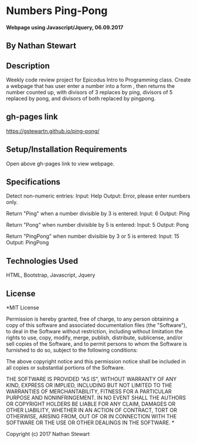 # Numbers Ping-Pong

#### Webpage using Javascript/Jquery, 06.09.2017

## By Nathan Stewart

## Description

Weekly code review project for Epicodus Intro to Programming class. Create a webpage that has user enter a number into a form , then returns the number counted up, with divisors of 3 replaces by ping, divisors of 5 replaced by pong, and divisors of both replaced by pingpong.

## gh-pages link

https://gstewartn.github.io/ping-pong/

## Setup/Installation Requirements

Open above gh-pages link to view webpage.

## Specifications

Detect non-numeric entries:
  Input: Help
  Output: Error, please enter numbers only.

Return "Ping" when a number divisible by 3 is entered:
  Input: 6
  Output: Ping

Return "Pong" when number divisible by 5 is entered:
  Input: 5
  Output: Pong

Return "PingPong" when number divisible by 3 or 5 is entered:
  Input: 15
  Output: PingPong

## Technologies Used

HTML, Bootstrap, Javascript, Jquery

## License

*MIT License

Permission is hereby granted, free of charge, to any person obtaining a copy of this software and associated documentation files (the "Software"), to deal in the Software without restriction, including without limitation the rights to use, copy, modify, merge, publish, distribute, sublicense, and/or sell copies of the Software, and to permit persons to whom the Software is furnished to do so, subject to the following conditions:

The above copyright notice and this permission notice shall be included in all copies or substantial portions of the Software.

THE SOFTWARE IS PROVIDED "AS IS", WITHOUT WARRANTY OF ANY KIND, EXPRESS OR IMPLIED, INCLUDING BUT NOT LIMITED TO THE WARRANTIES OF MERCHANTABILITY, FITNESS FOR A PARTICULAR PURPOSE AND NONINFRINGEMENT. IN NO EVENT SHALL THE AUTHORS OR COPYRIGHT HOLDERS BE LIABLE FOR ANY CLAIM, DAMAGES OR OTHER LIABILITY, WHETHER IN AN ACTION OF CONTRACT, TORT OR OTHERWISE, ARISING FROM, OUT OF OR IN CONNECTION WITH THE SOFTWARE OR THE USE OR OTHER DEALINGS IN THE SOFTWARE. *

Copyright (c) 2017 Nathan Stewart
